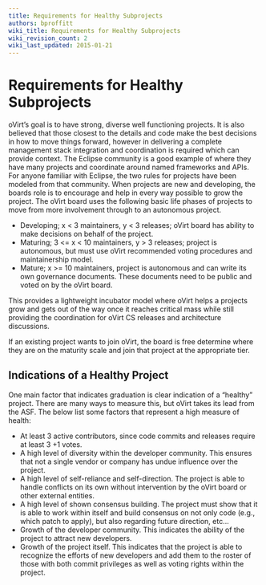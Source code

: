 ```yaml
---
title: Requirements for Healthy Subprojects
authors: bproffitt
wiki_title: Requirements for Healthy Subprojects
wiki_revision_count: 2
wiki_last_updated: 2015-01-21
---
```


# Requirements for Healthy Subprojects

oVirt’s goal is to have strong, diverse well functioning projects. It is also believed that those closest to the details and code make the best decisions in how to move things forward, however in delivering a complete management stack integration and coordination is required which can provide context. The Eclipse community is a good example of where they have many projects and coordinate around named frameworks and APIs. For anyone familiar with Eclipse, the two rules for projects have been modeled from that community. When projects are new and developing, the boards role is to encourage and help in every way possible to grow the project. The oVirt board uses the following basic life phases of projects to move from more involvement through to an autonomous project.

*   Developing; x < 3 maintainers, y < 3 releases; oVirt board has ability to make decisions on behalf of the project.
*   Maturing; 3 <= x < 10 maintainers, y > 3 releases; project is autonomous, but must use oVirt recommended voting procedures and maintainership model.
*   Mature; x >= 10 maintainers, project is autonomous and can write its own governance documents. These documents need to be public and voted on by the oVirt board.

This provides a lightweight incubator model where oVirt helps a projects grow and gets out of the way once it reaches critical mass while still providing the coordination for oVirt CS releases and architecture discussions.

If an existing project wants to join oVirt, the board is free determine where they are on the maturity scale and join that project at the appropriate tier.

## Indications of a Healthy Project

One main factor that indicates graduation is clear indication of a “healthy” project. There are many ways to measure this, but oVirt takes its lead from the ASF. The below list some factors that represent a high measure of health:

*   At least 3 active contributors, since code commits and releases require at least 3 +1 votes.
*   A high level of diversity within the developer community. This ensures that not a single vendor or company has undue influence over the project.
*   A high level of self-reliance and self-direction. The project is able to handle conflicts on its own without intervention by the oVirt board or other external entities.
*   A high level of shown consensus building. The project must show that it is able to work within itself and build consensus on not only code (e.g., which patch to apply), but also regarding future direction, etc…
*   Growth of the developer community. This indicates the ability of the project to attract new developers.
*   Growth of the project itself. This indicates that the project is able to recognize the efforts of new developers and add them to the roster of those with both commit privileges as well as voting rights within the project.
